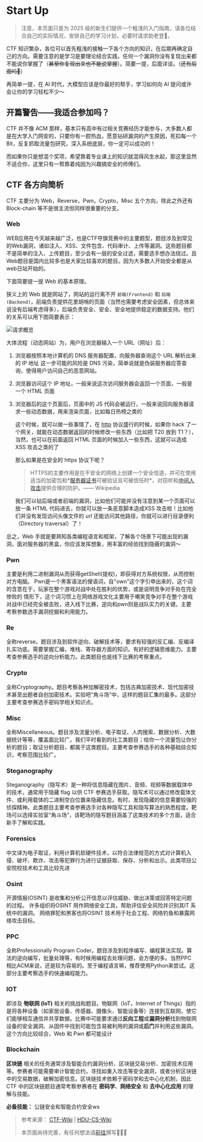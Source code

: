 # Start Up

> 注意，本页面只是为 2025 级的新生们提供一个粗浅的入门指南，请各位结合自己的实际情况，安排自己的学习计划，必要时请求助老登👴。

CTF 知识繁杂，各位可以首先粗浅的接触一下各个方向的知识，在后期再确定自己的方向。需要注意的是学习是要理论结合实践，任何一个漏洞你没有复现出来都不能说你掌握了（~~甚至你复现出来也不能说掌握~~）。简要一提，后面详谈。（~~还有后面吗👴~~）

再简单一提，在 AI 时代，大模型应该是你最好的帮手，学习如何向 AI 提问或许会让你的学习轻松不少～

## 开篇警告——我适合参加吗？

CTF 并不像 ACM 那样，基本只有高中有过相关竞赛经历才能参与，大多数人都是在大学入门网安的，只要你有一腔热血，愿意钻研漏洞的产生原因，死扣每一个 Bit，反复抓取流量包研究，深入系统底层，你一定可以成功的！

而如果你只是想混个奖项，希望靠着专业课上的知识就混得风生水起，那这里显然不适合你，这里只有一帮靠着纯因为兴趣搞安全的师傅们。

## CTF 各方向简析

CTF 主要分为 Web，Reverse，Pwn，Crypto，Misc 五个方向，除此之外还有 Block-chain 等不是很主流但同样很重要的分支。

### Web

WEB应用在今天越来越广泛，也是CTF夺旗竞赛中的主要题型，题目涉及到常见的Web漏洞，诸如注入、XSS、文件包含、代码审计、上传等漏洞。这些题目都不是简单的注入、上传题目，至少会有一层的安全过滤，需要选手想办法绕过。且Web题目是国内比较多也是大家比较喜欢的题目。因为大多数人开始安全都是从web日站开始的。

下面简要提一提 Web 的基本原理。

狭义上的 Web 就是网站了，网站的运行离不开 `前端(Frontend)` 和 `后端(Backend)`，前端负责提供花里胡哨的页面（当然也需要考虑安全因素，但总体来说没有后端考虑得多），后端负责安全、安全、安全地提供稳定的数据支持。他们的关系可以用下图简要表示：

![请求概览](https://s21.ax1x.com/2025/08/01/pVNili6.png)

大体流程（动态网站）为，用户在浏览器输入一个 URL（网址）后：

1. 浏览器按照本地计算机的 DNS 服务器配置，向服务器查询这个 URL 解析出来的 IP 地址
   这一步可能的风险是 DNS 污染，简单说就是伪装服务器应答查询，使得用户访问自己的恶意网站。

2. 浏览器访问这个 IP 地址，一般来说这次访问服务器会返回一个页面，一般是一个 HTML 页面

3. 浏览器后的这个页面后，页面中的 JS 代码会被运行，一般来说回向服务器请求一些动态数据，用来渲染页面，比如每日热榜之类的

   这个时候，就可以做一些事情了，在 [http]() 协议盛行的时候，如果你 hack 了一个网关，就能在动态数据返回的时候修改一些东西（比如把 T20 放到 T1？），当然，也可以在前面返回 HTML 页面的时候加入一些东西，这就可以造成  XSS 攻击之类的了

   那么如果是在安全的 https 协议下呢？

   > HTTPS的主要作用是在不安全的网络上创建一个安全信道，并可在使用适当的加密包和*[服务器证书](https://zh.wikipedia.org/w/index.php?title=服务器证书&action=edit&redlink=1)可被验证且可被信任时*，对窃听和[中间人攻击](https://zh.wikipedia.org/wiki/中间人攻击)提供合理的防护。—— Wikipedia

   我们可以钻后端或者前端的漏洞，比如他们可能并没有注意到某一个页面可以放一条 HTML 代码进去，你就可以放一条恶意脚本造成XSS 攻击啦！比如他们并没有发现访问头像文件的 url 还能访问其他路径，你就可以进行目录便利（Directory traversal）了！

总之，Web 手就是要熟知各类编程语言和框架，了解各个场景下可能出现的漏洞，面对服务器的黑盒，你应该发挥想象，用丰富的经验找到隐蔽的漏洞～

### Pwn

主要是利用二进制漏洞从而获得getShell(提权)，即获得对方系统权限，从而控制对方电脑。 Pwn是一个黑客语法的俚语词，自"own"这个字引申出来的，这个词的含意在于，玩家在整个游戏对战中处在胜利的优势，或是说明竞争对手处在完全惨败的 情形下，这个词习惯上在网络游戏文化主要用于嘲笑竞争对手在整个游戏对战中已经完全被击败，进入线下比赛，逆向和pwn则是战队实力的关键。主要考察参数选手漏洞挖掘和利用能力。

### Re

全称reverse。题目涉及到软件逆向、破解技术等，要求有较强的反汇编、反编译扎实功底。需要掌握汇编，堆栈、寄存器方面的知识。有好的逻辑思维能力。主要考查参赛选手的逆向分析能力。此类题目也是线下比赛的考察重点。

### Crypto

全称Cryptography。题目考察各种加解密技术，包括古典加密技术、现代加密技术甚至出题者自创加密技术。实验吧“角斗场”中，这样的题目汇集的最多。这部分主要考查参赛选手密码学相关知识点。

### Misc

全称Miscellaneous。题目涉及流量分析、电子取证、人肉搜索、数据分析、大数据统计等等，覆盖面比较广。我们平时看到的社工类题目；给你一个流量包让你分析的题目；取证分析题目，都属于这类题目。主要考查参赛选手的各种基础综合知识，考察范围比较广。

### Steganography

Steganography（隐写术）是一种将信息隐藏在图片、音频、视频等数据载体中的技术，通常用于隐藏 flag 以供 CTF 参赛选手获取。隐写术可以通过修改载体文件、或利用载体的二进制空白位置来隐藏信息。有时，发现隐藏的信息需要较强的侦探精神。此类题目主要考查参赛选手对各种隐写工具和隐写算法的熟悉程度。靶场可以选择实验室“角斗场”，该靶场的隐写题目涵盖了这类技术的多个方面，适合新手了解和实践。

### Forensics

中文译为电子取证，利用计算机软硬件技术，以符合法律规范的方式对计算机入侵、破坏、欺诈、攻击等犯罪行为进行证据获取、保存、分析和出示。此类项目公安院校技术和工具比较先进

### Osint

开源情报(OSINT) 是收集和分析公开信息以评估威胁、做出决策或回答特定问题的过程。 许多组织将OSINT 用作网络安全工具，帮助评估安全风险并识别其IT 系统中的漏洞。 网络罪犯和黑客也将OSINT 技术用于社会工程、网络钓鱼和暴露网络攻击目标。

### PPC

全称Professionally Program Coder。题目涉及到程序编写、编程算法实现。算法的逆向编写，批量处理等，有时候用编程去处理问题，会方便的多。当然PPC相比ACM来说，还是较为容易的。至于编程语言嘛，推荐使用Python来尝试。这部分主要考察选手的快速编程能力。

### IOT

即涉及 **物联网 (IoT)** 相关的挑战和题目。物联网（IoT，Internet of Things）指的是将各种设备（如家居设备、传感器、摄像头、智能设备等）连接到互联网，使它们能够相互通信并共享数据。比赛中可能要求通过**反向工程**或**漏洞分析**找到物联网设备的安全漏洞、从固件中找到可能包含易被利用的漏洞或**后门**并利用这些漏洞。这个方向比较综合，Web 和 Pwn 都可能设计

### Blockchain

**区块链** 相关的任务通常涉及智能合约漏洞分析、区块链交易分析、加密技术应用等。参赛者可能需要审计智能合约，寻找如重入攻击等安全漏洞，或者分析区块链中的交易数据，破解加密信息。区块链技术依赖于密码学和去中心化机制，因此 CTF 中的区块链题目通常考察参赛者在 **密码学**、**网络安全** 和 **去中心化应用** 的理解与技能。

**必备技能：** 公链安全和智能合约安全ws

> 参考来源： [CTF-Wiki](https://ctf-wiki.org/) | [HDU-CS-Wiki](https://hdu-cs.wiki/)
>
> 本页面尚待完善，有任何想法请[前往](https://github.com/JEB-him/Blue-Whale-Docs/blob/master/Start%20Up.md)撰写🎉🎉🎉
